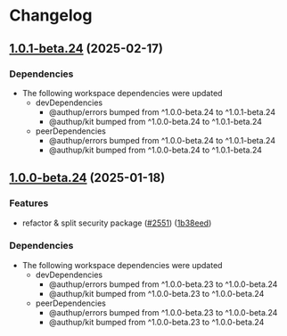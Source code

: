 # Changelog

## [1.0.1-beta.24](https://github.com/authup/authup/compare/v1.0.0-beta.24...v1.0.1-beta.24) (2025-02-17)


### Dependencies

* The following workspace dependencies were updated
  * devDependencies
    * @authup/errors bumped from ^1.0.0-beta.24 to ^1.0.1-beta.24
    * @authup/kit bumped from ^1.0.0-beta.24 to ^1.0.1-beta.24
  * peerDependencies
    * @authup/errors bumped from ^1.0.0-beta.24 to ^1.0.1-beta.24
    * @authup/kit bumped from ^1.0.0-beta.24 to ^1.0.1-beta.24

## [1.0.0-beta.24](https://github.com/authup/authup/compare/v1.0.0-beta.23...v1.0.0-beta.24) (2025-01-18)


### Features

* refactor & split security package ([#2551](https://github.com/authup/authup/issues/2551)) ([1b38eed](https://github.com/authup/authup/commit/1b38eed204658cdde11b92f93027b843f47f43bf))


### Dependencies

* The following workspace dependencies were updated
  * devDependencies
    * @authup/errors bumped from ^1.0.0-beta.23 to ^1.0.0-beta.24
    * @authup/kit bumped from ^1.0.0-beta.23 to ^1.0.0-beta.24
  * peerDependencies
    * @authup/errors bumped from ^1.0.0-beta.23 to ^1.0.0-beta.24
    * @authup/kit bumped from ^1.0.0-beta.23 to ^1.0.0-beta.24
